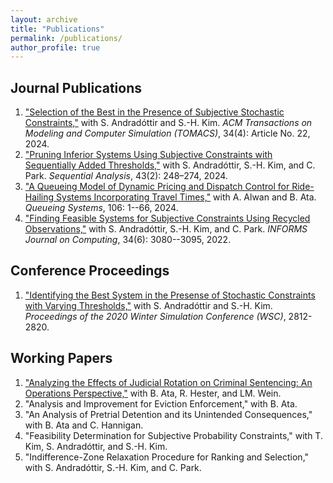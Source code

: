```yaml
---
layout: archive
title: "Publications"
permalink: /publications/
author_profile: true
---
```


## Journal Publications
1. ["Selection of the Best in the Presence of Subjective Stochastic Constraints,"](https://dl.acm.org/doi/10.1145/3664814) with S. Andradóttir and S.-H. Kim. *ACM Transactions on Modeling and Computer Simulation (TOMACS)*, 34(4): Article No. 22, 2024.
2. ["Pruning Inferior Systems Using Subjective Constraints with Sequentially Added Thresholds,"](https://www.tandfonline.com/doi/full/10.1080/07474946.2024.2348464) with S. Andradóttir, S.-H. Kim, and C. Park. *Sequential Analysis*, 43(2): 248–274, 2024.
3. ["A Queueing Model of Dynamic Pricing and Dispatch Control for Ride-Hailing Systems Incorporating Travel Times,"](https://link.springer.com/article/10.1007/s11134-023-09901-y) with A. Alwan and B. Ata. *Queueing Systems*, 106: 1--66, 2024.
4. ["Finding Feasible Systems for Subjective Constraints Using Recycled Observations,"](https://pubsonline.informs.org/doi/10.1287/ijoc.2022.1227) with S. Andradóttir, S.-H. Kim, and C. Park. *INFORMS Journal on Computing*, 34(6): 3080--3095, 2022.

## Conference Proceedings
1. ["Identifying the Best System in the Presense of Stochastic Constraints with Varying Thresholds,"](https://ieeexplore.ieee.org/abstract/document/9384097) with S. Andradóttir and S.-H. Kim. *Proceedings of the 2020 Winter Simulation Conference (WSC)*, 2812-2820. 

## Working Papers
1. ["Analyzing the Effects of Judicial Rotation on Criminal Sentencing: An Operations Perspective,"](https://yuweizhou3.github.io/files/JudgeShoppingDraft.pdf) with B. Ata, R. Hester, and LM. Wein.
2. "Analysis and Improvement for Eviction Enforcement," with B. Ata.
3. "An Analysis of Pretrial Detention and its Unintended Consequences," with B. Ata and C. Hannigan.
4. "Feasibility Determination for Subjective Probability Constraints," with T. Kim, S. Andradóttir, and S.-H. Kim.
5. "Indifference-Zone Relaxation Procedure for Ranking and Selection," with S. Andradóttir, S.-H. Kim, and C. Park.



